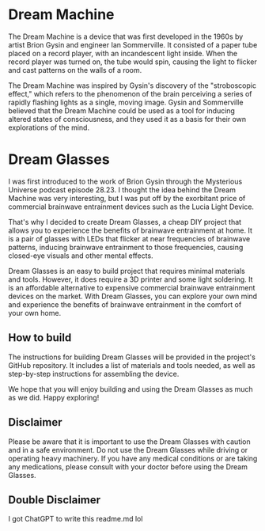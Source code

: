 # Dream Machine

The Dream Machine is a device that was first developed in the 1960s by artist Brion Gysin and engineer Ian Sommerville. It consisted of a paper tube placed on a record player, with an incandescent light inside. When the record player was turned on, the tube would spin, causing the light to flicker and cast patterns on the walls of a room.

The Dream Machine was inspired by Gysin's discovery of the "stroboscopic effect," which refers to the phenomenon of the brain perceiving a series of rapidly flashing lights as a single, moving image. Gysin and Sommerville believed that the Dream Machine could be used as a tool for inducing altered states of consciousness, and they used it as a basis for their own explorations of the mind.

# Dream Glasses

I was first introduced to the work of Brion Gysin through the Mysterious Universe podcast episode 28.23. I thought the idea behind the Dream Machine was very interesting, but I was put off by the exorbitant price of commercial brainwave entrainment devices such as the Lucia Light Device.

That's why I decided to create Dream Glasses, a cheap DIY project that allows you to experience the benefits of brainwave entrainment at home. It is a pair of glasses with LEDs that flicker at near frequencies of brainwave patterns, inducing brainwave entrainment to those frequencies, causing closed-eye visuals and other mental effects.

Dream Glasses is an easy to build project that requires minimal materials and tools. However, it does require a 3D printer and some light soldering. It is an affordable alternative to expensive commercial brainwave entrainment devices on the market. With Dream Glasses, you can explore your own mind and experience the benefits of brainwave entrainment in the comfort of your own home.

## How to build

The instructions for building Dream Glasses will be provided in the project's GitHub repository. It includes a list of materials and tools needed, as well as step-by-step instructions for assembling the device.

We hope that you will enjoy building and using the Dream Glasses as much as we did. Happy exploring!

## Disclaimer

Please be aware that it is important to use the Dream Glasses with caution and in a safe environment. Do not use the Dream Glasses while driving or operating heavy machinery. If you have any medical conditions or are taking any medications, please consult with your doctor before using the Dream Glasses.

## Double Disclaimer
I got ChatGPT to write this readme.md lol